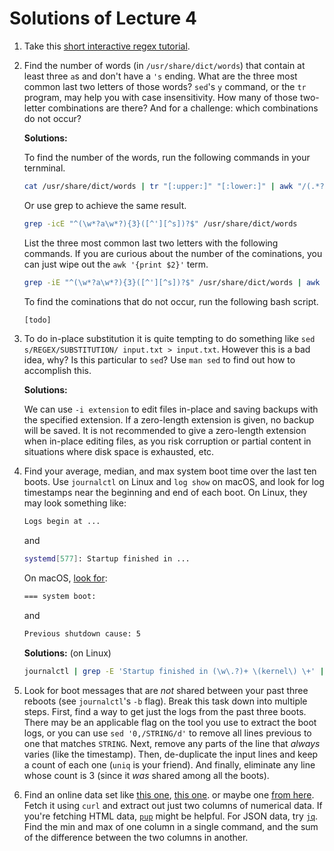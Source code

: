 # Solutions of Lecture 4

1. Take this [short interactive regex tutorial](https://regexone.com/).
2. Find the number of words (in `/usr/share/dict/words`) that contain at
   least three `a`s and don't have a `'s` ending. What are the three
   most common last two letters of those words? `sed`'s `y` command, or
   the `tr` program, may help you with case insensitivity. How many
   of those two-letter combinations are there? And for a challenge:
   which combinations do not occur?

   **Solutions:**

   To find the number of the words, run the following commands in your ternminal.

   ```bash
   cat /usr/share/dict/words | tr "[:upper:]" "[:lower:]" | awk "/(.*?a.*?){3}([^'][^s])?/" | wc -l
   ```

   Or use grep to achieve the same result.

   ```bash
   grep -icE "^(\w*?a\w*?){3}([^'][^s])?$" /usr/share/dict/words
   ```

   List the three most common last two letters with the following commands.
   If you are curious about the number of the cominations, you can just wipe out the `awk '{print $2}'` term.

   ```bash
   grep -iE "^(\w*?a\w*?){3}([^'][^s])?$" /usr/share/dict/words | awk '{print substr($0,length()-1)}' | sort | uniq -c | sort -rnk1,1 | head -n3 | awk '{print $2}'
   ```

   To find the cominations that do not occur, run the following bash script.

   ```bash
   [todo]
   ```

3. To do in-place substitution it is quite tempting to do something like
   `sed s/REGEX/SUBSTITUTION/ input.txt > input.txt`. However this is a
   bad idea, why? Is this particular to `sed`? Use `man sed` to find out
   how to accomplish this.

   **Solutions:**

   We can use `-i extension` to edit files in-place and saving backups with the specified extension.
   If a zero-length extension is given, no backup will be saved.
   It is not recommended to give a zero-length extension when in-place editing files,
   as you risk corruption or partial content in situations where disk space is exhausted, etc.

4. Find your average, median, and max system boot time over the last ten
   boots. Use `journalctl` on Linux and `log show` on macOS, and look
   for log timestamps near the beginning and end of each boot. On Linux,
   they may look something like:

   ```bash
   Logs begin at ...
   ```

   and

   ```bash
   systemd[577]: Startup finished in ...
   ```

   On macOS, [look for](https://eclecticlight.co/2018/03/21/macos-unified-log-3-finding-your-way/):

   ```bash
   === system boot:
   ```

   and

   ```bash
   Previous shutdown cause: 5
   ```

   **Solutions:** (on Linux)

   ```bash
   journalctl | grep -E 'Startup finished in (\w\.?)+ \(kernel\) \+' | tail -n10 | sed -E 's/(.*) = (.*)s./\2/' | R --slave -e 'x <- scan(file="stdin", quiet=TRUE); summary(x)'
   ```

5. Look for boot messages that are _not_ shared between your past three
   reboots (see `journalctl`'s `-b` flag). Break this task down into
   multiple steps. First, find a way to get just the logs from the past
   three boots. There may be an applicable flag on the tool you use to
   extract the boot logs, or you can use `sed '0,/STRING/d'` to remove
   all lines previous to one that matches `STRING`. Next, remove any
   parts of the line that _always_ varies (like the timestamp). Then,
   de-duplicate the input lines and keep a count of each one (`uniq` is
   your friend). And finally, eliminate any line whose count is 3 (since
   it _was_ shared among all the boots).
6. Find an online data set like [this
   one](https://stats.wikimedia.org/EN/TablesWikipediaZZ.htm), [this
   one](https://ucr.fbi.gov/crime-in-the-u.s/2016/crime-in-the-u.s.-2016/topic-pages/tables/table-1).
   or maybe one [from
   here](https://www.springboard.com/blog/free-public-data-sets-data-science-project/).
   Fetch it using `curl` and extract out just two columns of numerical
   data. If you're fetching HTML data,
   [`pup`](https://github.com/EricChiang/pup) might be helpful. For JSON
   data, try [`jq`](https://stedolan.github.io/jq/). Find the min and
   max of one column in a single command, and the sum of the difference
   between the two columns in another.